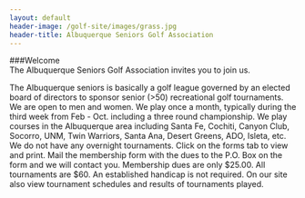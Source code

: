 ```yaml
---
layout: default
header-image: /golf-site/images/grass.jpg
header-title: Albuquerque Seniors Golf Association
---
```

###Welcome
<br/>
The Albuquerque Seniors Golf Association invites you to join us.

The Albuquerque seniors is basically a golf league governed by an elected board of directors to sponsor senior (>50) recreational golf tournaments. We are open to men and women. We play once a month, typically during the third week from Feb - Oct. including a three round championship. We play courses in the Albuquerque area including Santa Fe, Cochiti, Canyon Club, Socorro, UNM, Twin Warriors, Santa Ana, Desert Greens, ADO, Isleta, etc. We do not  have any overnight tournaments. Click on the forms tab to view and print. Mail the membership form with the dues to the P.O. Box on the form and we will contact you. Membership dues are only $25.00. All tournaments are $60. An established handicap is not required.
On our site also view tournament schedules and results of tournaments played.
